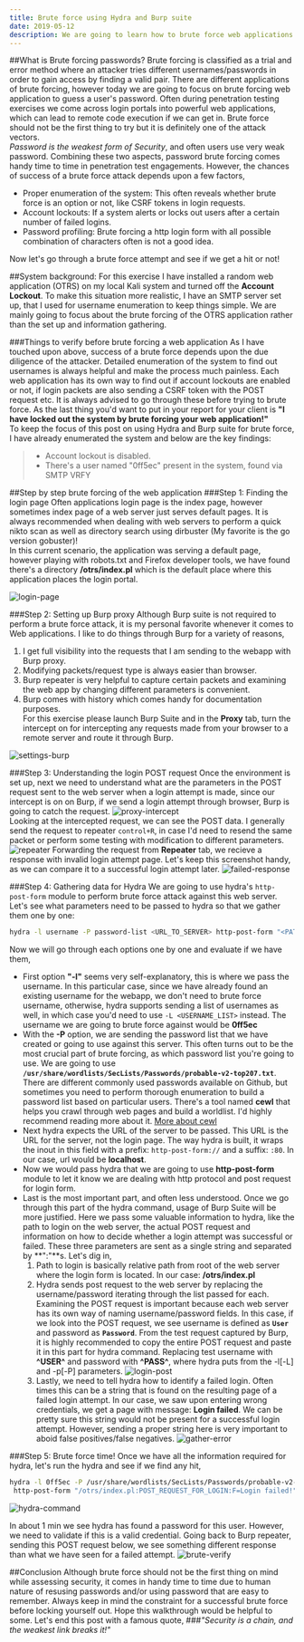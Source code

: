 ```yaml
---
title: Brute force using Hydra and Burp suite
date: 2019-05-12
description: We are going to learn how to brute force web applications with hydra effectively. Hydra is a tool that is available in different flavors of Linux and support a variety of protocols to bruteforce username/password. Today we are going to focus on its http-post-form module to find our way in to a web application. 
---
```


##What is Brute forcing passwords?
Brute forcing is classified as a trial and error method where an attacker tries different usernames/passwords in order to gain access by finding a valid pair. There are different applications of brute forcing, however today we are going to focus on brute forcing web application to guess a user's password. Often during penetration testing exercises we come across login portals into powerful web applications, which can lead to remote code execution if we can get in. Brute force should not be the first thing to try but it is definitely one of the attack vectors.    
*Password is the weakest form of Security*, and often users use very weak password. Combining these two aspects, password brute forcing comes handy time to time in penetration test engagements. However, the chances of success of a brute force attack depends upon a few factors,
- Proper enumeration of the system: This often reveals whether brute force is an option or not, like CSRF tokens in login requests.
- Account lockouts: If a system alerts or locks out users after a certain number of failed logins.
- Password profiling: Brute forcing a http login form with all possible combination of characters often is not a good idea.

Now let's go through a brute force attempt and see if we get a hit or not!

##System background:
For this exercise I have installed a random web application (OTRS) on my local Kali system and turned off the **Account Lockout**. To make this situation more realistic, I have an SMTP server set up, that I used for username enumeration to keep things simple. We are mainly going to focus about the brute forcing of the OTRS application rather than the set up and information gathering. 

###Things to verify before brute forcing a web application
As I have touched upon above, success of a brute force depends upon the due diligence of the attacker. Detailed enumeration of the system to find out usernames is always helpful and make the process much painless. Each web application has its own way to find out if account lockouts are enabled or not, if login packets are also sending a CSRF token with the POST request etc. It is always advised to go through these before trying to brute force. As the last thing you'd want to put in your report for your client is **"I have locked out the system by brute forcing your web application!"**   
To keep the focus of this post on using Hydra and Burp suite for brute force, I have already enumerated the system and below are the key findings:
> - Account lockout is disabled.
> - There's a user named "0ff5ec" present in the system, found via SMTP VRFY

##Step by step brute forcing of the web application
###Step 1: Finding the login page
Often applications login page is the index page, however sometimes index page of a web server just serves default pages. It is always recommended when dealing with web servers to perform a quick nikto scan as well as directory search using dirbuster (My favorite is the go version gobuster)!   
In this current scenario, the application was serving a default page, however playing with robots.txt and Firefox developer tools, we have found there's a directory **/otrs/index.pl** which is the default place where this application places the login portal. 

![login-page](loginpage.png)

###Step 2: Setting up Burp proxy
Although Burp suite is not required to perform a brute force attack, it is my personal favorite whenever it comes to Web applications. I like to do things through Burp for a variety of reasons,   
1. I get full visibility into the requests that I am sending to the webapp with Burp proxy.
2. Modifying packets/request type is always easier than browser.
3. Burp repeater is very helpful to capture certain packets and examining the web app by changing different parameters is convenient.
4. Burp comes with history which comes handy for documentation purposes.   
For this exercise please launch Burp Suite and in the **Proxy** tab, turn the intercept on for intercepting any requests made from your browser to a remote server and route it through Burp.

![settings-burp](settings-burp.png)

###Step 3: Understanding the login POST request
Once the environment is set up, next we need to understand what are the parameters in the POST request sent to the web server when a login attempt is made, since our intercept is on on Burp, if we send a login attempt through browser, Burp is going to catch the request.
![proxy-intercept](proxy-intercept.png)   
Looking at the intercepted request, we can see the POST data. I generally send the request to repeater `control+R`, in case I'd need to resend the same packet or perform some testing with modification to different parameters. 
![repeater](repeater.png)
Forwarding the request from **Repeater** tab, we recieve a response with invalid login attempt page. Let's keep this screenshot handy, as we can compare it to a successful login attempt later.
![failed-response](failed-response.png)

###Step 4: Gathering data for Hydra
We are going to use hydra's `http-post-form` module to perform brute force attack against this web server. Let's see what parameters need to be passed to hydra so that we gather them one by one:
```sh 
hydra -l username -P password-list <URL_TO_SERVER> http-post-form "<PATH-TO_LOGIN>:POST_REQUEST_FOR_LOGIN:FAILED_RESPONSE_IDENTIFIER"
```
Now we will go through each options one by one and evaluate if we have them,
- First option **"-l"** seems very self-explanatory, this is where we pass the username. In this particular case, since we have already found an existing username for the webapp, we don't need to brute force username, otherwise, hydra supports sending a list of usernames as well, in which case you'd need to use `-L <USERNAME_LIST>` instead. The username we are going to brute force against would be **0ff5ec**
- With the **-P** option, we are sending the password list that we have created or going to use against this server. This often turns out to be the most crucial part of brute forcing, as which password list you're going to use. We are going to use **`/usr/share/wordlists/SecLists/Passwords/probable-v2-top207.txt`**. There are different commonly used passwords available on Github, but sometimes you need to perform thorough enumeration to build a password list based on particular users. There's a tool named **cewl** that helps you crawl through web pages and build a worldlist. I'd highly recommend reading more about it. [More about cewl](https://digi.ninja/projects/cewl.php)
- Next hydra expects the URL of the server to be passed. This URL is the URL for the server, not the login page. The way hydra is built, it wraps the inout in this field with a prefix: `http-post-form://` and a suffix: `:80`. In our case, url would be **localhost**. 
- Now we would pass hydra that we are going to use **http-post-form** module to let it know we are dealing with http protocol and post request for login form. 
- Last is the most important part, and often less understood. Once we go through this part of the hydra command, usage of Burp Suite will be more justified. Here we pass some valuable information to hydra, like the path to login on the web server, the actual POST request and information on how to decide whether a login attempt was successful or failed. These three parameters are sent as a single string and separated by **":"**s. Let's dig in, 
  1. Path to login is basically relative path from root of the web server where the login form is located. In our case: **/otrs/index.pl**
  2. Hydra sends post request to the web server by replacing the username/password iterating through the list passed for each. Examining the POST request is important because each web server has its own way of naming username/password fields. In this case, if we look into the POST request, we see username is defined as **`User`** and password as **`Password`**. From the test request captured by Burp, it is highly recommended to copy the entire POST request and paste it in this part for hydra command. Replacing test username with **^USER^** and password with **^PASS^**, where hydra puts from the -l[-L] and -p[-P] parameters. 
![login-post](login-post.png)
  3. Lastly, we need to tell hydra how to identify a failed login. Often times this can be a string that is found on the resulting page of a failed login attempt. In our case, we saw upon entering wrong credentials, we get a page with message: **Login failed**. We can be pretty sure this string would not be present for a successful login attempt. However, sending a proper string here is very important to aboid false positives/false negatives. 
![gather-error](gather-error.png)

###Step 5: Brute force time!
Once we have all the information required for hydra, let's run the hydra and see if we find any hit, 
```sh   
hydra -l 0ff5ec -P /usr/share/wordlists/SecLists/Passwords/probable-v2-top207.txt localhost\
 http-post-form "/otrs/index.pl:POST_REQUEST_FOR_LOGIN:F=Login failed!"
``` 
![hydra-command](hydra-command.png)

In about 1 min we see hydra has found a password for this user. However, we need to validate if this is a valid credential. Going back to Burp repeater, sending this POST request below, we see something different response than what we have seen for a failed attempt. 
![brute-verify](brute-verify.png)

##Conclusion
Although brute force should not be the first thing on mind while assessing security, it comes in handy time to time due to human nature of resusing passwords and/or using password that are easy to remember. Always keep in mind the constraint for a successful brute force before locking yourself out. Hope this walkthrough would be helpful to some. Let's end this post with a famous quote, 
###*"Security is a chain, and the weakest link breaks it!"*  
